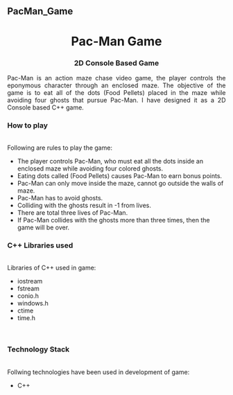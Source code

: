 ## PacMan_Game
<h1 align="center">
  Pac-Man Game
</h1>

<h3 align="center">
  2D Console Based Game
</h3>


<p align="justify">
Pac-Man is an action maze chase video game, the player controls the eponymous character through an enclosed maze. The objective of the game is to eat all of the dots (Food Pellets) placed in the maze while avoiding four ghosts that pursue Pac-Man.
I have designed it as a 2D Console based C++ game.  
</p>

<!-- ................................................................................................................................. -->

### How to play
<br>
Following are rules to play the game:

- The player controls Pac-Man, who must eat all the dots inside an enclosed maze while avoiding four colored ghosts. 
- Eating  dots called (Food Pellets) causes Pac-Man to earn bonus points.
- Pac-Man can only move inside the maze, cannot go outside the walls of maze.
- Pac-Man has to avoid ghosts.
- Colliding with the ghosts result in -1 from lives.
- There are total three lives of Pac-Man.
- If Pac-Man collides with the ghosts more than three times, then the game will be over.

### C++ Libraries used
<br>
Libraries of C++ used in game:

- iostream
- fstream
- conio.h
- windows.h
- ctime
- time.h
<br>
<!-- .................................... -->


### Technology Stack
<br>
Follwing technologies have been used in development of game:

- C++

<!-- .................................... -->

